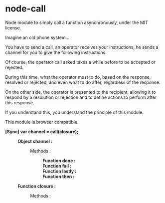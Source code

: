 node-call
=========

Node module to simply call a function asynchronously, under the MIT license.


Imagine an old phone system...

You have to send a call, an operator receives your instructions, he sends a channel for you to give the following instructions.

Of course, the operator call asked takes a while before to be accepted or rejected.

During this time, what the operator must to do, based on the response, resolved or rejected, and even what to do after, regardless of the response.

On the other side, the operator is presented to the recipient, allowing it to respond by a resolution or rejection and to define actions to perform after this response.


If you understand this, you understand the principle of this module.


This module is browser compatible.


<dl>
    <dt>
        <strong>[Sync] var channel = call(closure);</strong>
    </dt>
    <dd>
        <dl>
            <dt>
                <strong>Object channel :</strong>
            </dt>
            <dd>
                <dl>
                    <dt>
                        Methods :
                    </dt>
                    <dd>
                        <dl>
                            <dt>
                                <strong>Function done :</strong>
                            </dt>
                            <dd>
                            </dd>
                            <dt>
                                <strong>Function fail :</strong>
                            </dt>
                            <dd>
                            </dd>
                            <dt>
                                <strong>Function lastly :</strong>
                            </dt>
                            <dd>
                            </dd>
                            <dt>
                                <strong>Function then :</strong>
                            </dt>
                            <dd>
                            </dd>
                        </dl>
                    </dd>
                </dl>
            </dd>
            <dt>
                <strong>Function closure :</strong>
            </dt>
            <dd>
                <dl>
                    <dt>
                        Methods :
                    </dt>
                    <dd>
                        <dl>
                            <dt>
                            </dt>
                            <dd>
                            </dd>
                        </dl>
                    </dd>
                </dl>
            </dd>
        </dl>
    </dd>
    <dt>
    </dt>
    <dd>
    </dd>
    <dt>
    </dt>
    <dd>
    </dd>
    <dt>
    </dt>
    <dd>
    </dd>
</dl>
